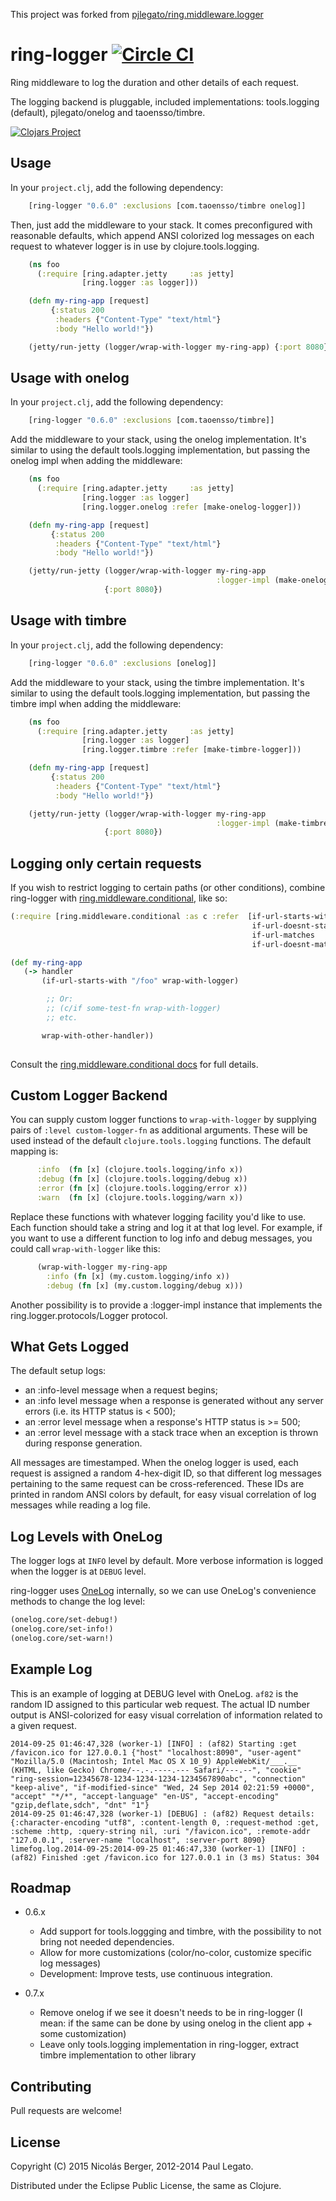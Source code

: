 This project was forked from [pjlegato/ring.middleware.logger](http://github.com/pjlegato/ring.middleware.logger)

ring-logger [![Circle CI](https://circleci.com/gh/nberger/ring-logger.svg?style=svg)](https://circleci.com/gh/nberger/ring-logger)
======================

Ring middleware to log the duration and other details of each request.

The logging backend is pluggable, included implementations: tools.logging (default),
pjlegato/onelog and taoensso/timbre.

[![Clojars Project](http://clojars.org/ring-logger/latest-version.svg)](http://clojars.org/ring-logger)

Usage
-----

In your `project.clj`, add the following dependency:

```clojure
    [ring-logger "0.6.0" :exclusions [com.taoensso/timbre onelog]]
```


Then, just add the middleware to your stack. It comes preconfigured with
reasonable defaults, which append ANSI colorized log messages on each
request to whatever logger is in use by clojure.tools.logging.

```clojure
    (ns foo
      (:require [ring.adapter.jetty     :as jetty]
                [ring.logger :as logger]))

    (defn my-ring-app [request]
         {:status 200
          :headers {"Content-Type" "text/html"}
          :body "Hello world!"})

    (jetty/run-jetty (logger/wrap-with-logger my-ring-app) {:port 8080})
```

Usage with onelog
-----------------

In your `project.clj`, add the following dependency:

```clojure
    [ring-logger "0.6.0" :exclusions [com.taoensso/timbre]]
```

Add the middleware to your stack, using the onelog implementation. It's similar to
using the default tools.logging implementation, but passing the onelog impl when
adding the middleware:

```clojure
    (ns foo
      (:require [ring.adapter.jetty     :as jetty]
                [ring.logger :as logger]
                [ring.logger.onelog :refer [make-onelog-logger]))

    (defn my-ring-app [request]
         {:status 200
          :headers {"Content-Type" "text/html"}
          :body "Hello world!"})

    (jetty/run-jetty (logger/wrap-with-logger my-ring-app
                                              :logger-impl (make-onelog-logger)
                     {:port 8080})
```

Usage with timbre
-----------------

In your `project.clj`, add the following dependency:

```clojure
    [ring-logger "0.6.0" :exclusions [onelog]]
```


Add the middleware to your stack, using the timbre implementation. It's similar to
using the default tools.logging implementation, but passing the timbre impl when
adding the middleware:

```clojure
    (ns foo
      (:require [ring.adapter.jetty     :as jetty]
                [ring.logger :as logger]
                [ring.logger.timbre :refer [make-timbre-logger]))

    (defn my-ring-app [request]
         {:status 200
          :headers {"Content-Type" "text/html"}
          :body "Hello world!"})

    (jetty/run-jetty (logger/wrap-with-logger my-ring-app
                                              :logger-impl (make-timbre-logger)
                     {:port 8080})
```

Logging only certain requests
-----------------------------

If you wish to restrict logging to certain paths (or other
conditions), combine ring-logger with
[ring.middleware.conditional](https://github.com/pjlegato/ring.middleware.conditional), like so:

```clojure
(:require [ring.middleware.conditional :as c :refer  [if-url-starts-with
                                                      if-url-doesnt-start-with
                                                      if-url-matches
                                                      if-url-doesnt-match]])

(def my-ring-app
   (-> handler
       (if-url-starts-with "/foo" wrap-with-logger)

        ;; Or:
        ;; (c/if some-test-fn wrap-with-logger)
        ;; etc. 

       wrap-with-other-handler))
  
  ```

Consult the [ring.middleware.conditional docs](https://github.com/pjlegato/ring.middleware.conditional) for full details.


Custom Logger Backend
-----------------------

You can supply custom logger functions to `wrap-with-logger` by supplying pairs
of `:level custom-logger-fn` as additional arguments.  These will be used
instead of the default `clojure.tools.logging` functions. The default mapping
is:

```clojure
      :info  (fn [x] (clojure.tools.logging/info x))
      :debug (fn [x] (clojure.tools.logging/debug x))
      :error (fn [x] (clojure.tools.logging/error x))
      :warn  (fn [x] (clojure.tools.logging/warn x))
```

Replace these functions with whatever logging facility you'd like to use. Each
function should take a string and log it at that log level.  For example, if
you want to use a different function to log info and debug messages, you could
call `wrap-with-logger` like this:

```clojure
      (wrap-with-logger my-ring-app
        :info (fn [x] (my.custom.logging/info x))
        :debug (fn [x] (my.custom.logging/debug x)))
```

Another possibility is to provide a :logger-impl instance that implements
the ring.logger.protocols/Logger protocol.


What Gets Logged
----------------

The default setup logs:

* an :info-level message when a request begins;
* an :info level message when a response is generated without any server
errors (i.e. its HTTP status is < 500);
* an :error level message when a response's HTTP status is >= 500;
* an :error level message with a stack trace when an exception is thrown during response generation.

All messages are timestamped. When the onelog logger is used, each request is assigned a random
4-hex-digit ID, so that different log messages pertaining to the same
request can be cross-referenced. These IDs are printed in random ANSI colors
by default, for easy visual correlation of log messages while reading
a log file.


Log Levels with OneLog
----------

The logger logs at `INFO` level by default. More verbose information is logged when the logger is at `DEBUG` level.

ring-logger uses
[OneLog](https://github.com/pjlegato/onelog) internally, so we can use
OneLog's convenience methods to change the log level:


```clojure
(onelog.core/set-debug!)
(onelog.core/set-info!)
(onelog.core/set-warn!)
```


Example Log
-----------

This is an example of logging at DEBUG level with OneLog. `af82` is the random ID
assigned to this particular web request. The actual ID number output
is ANSI-colorized for easy visual correlation of information related
to a given request.

````
2014-09-25 01:46:47,328 (worker-1) [INFO] : (af82) Starting :get /favicon.ico for 127.0.0.1 {"host" "localhost:8090", "user-agent" "Mozilla/5.0 (Macintosh; Intel Mac OS X 10_9) AppleWebKit/___.__ (KHTML, like Gecko) Chrome/--.-.----.--- Safari/---.--", "cookie" "ring-session=12345678-1234-1234-1234-1234567890abc", "connection" "keep-alive", "if-modified-since" "Wed, 24 Sep 2014 02:21:59 +0000", "accept" "*/*", "accept-language" "en-US", "accept-encoding" "gzip,deflate,sdch", "dnt" "1"}
2014-09-25 01:46:47,328 (worker-1) [DEBUG] : (af82) Request details: {:character-encoding "utf8", :content-length 0, :request-method :get, :scheme :http, :query-string nil, :uri "/favicon.ico", :remote-addr "127.0.0.1", :server-name "localhost", :server-port 8090}
limefog.log.2014-09-25:2014-09-25 01:46:47,330 (worker-1) [INFO] : (af82) Finished :get /favicon.ico for 127.0.0.1 in (3 ms) Status: 304
````

Roadmap
--------

* 0.6.x
    - Add support for tools.loggging and timbre, with the possibility to not bring not needed dependencies.
    - Allow for more customizations (color/no-color, customize specific log messages)
    - Development: Improve tests, use continuous integration.

* 0.7.x
    - Remove onelog if we see it doesn't needs to be in ring-logger (I mean: if the same can be done by using onelog in the client app + some customization)
    - Leave only tools.logging implementation in ring-logger, extract timbre implementation to other library

Contributing
------------

Pull requests are welcome!

License
-------

Copyright (C) 2015 Nicolás Berger, 2012-2014 Paul Legato.

Distributed under the Eclipse Public License, the same as Clojure.
